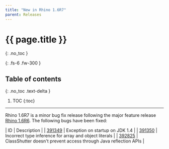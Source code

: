 ```yaml
---
title: "New in Rhino 1.6R7"
parent: Releases
---
```

# {{ page.title }}
{: .no_toc }

{: .fs-6 .fw-300 }

## Table of contents
{: .no_toc .text-delta }

1. TOC
{:toc}

---
Rhino 1.6R7 is a minor bug fix release following the major feature release [Rhino 1.6R6](https://web.archive.org/web/20210308011309mp_/https://developer.mozilla.org/en-US/docs/Web/JavaScript/New_in__Rhino_1.6R6).
The following bugs have been fixed:

|  ID  |  Description  |
|  [391349](https://bugzilla.mozilla.org/show_bug.cgi?id=391349)  |  Exception on startup on JDK 1.4  |
|  [391350](https://bugzilla.mozilla.org/show_bug.cgi?id=391350)  |  Incorrect type inference for array and object literals  |
|  [392825](https://bugzilla.mozilla.org/show_bug.cgi?id=392825)  |  ClassShutter doesn't prevent access through Java reflection APIs  |